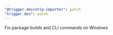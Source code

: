 ```yaml
---
"@trigger.dev/otlp-importer": patch
"trigger.dev": patch
---
```


Fix package builds and CLI commands on Windows

